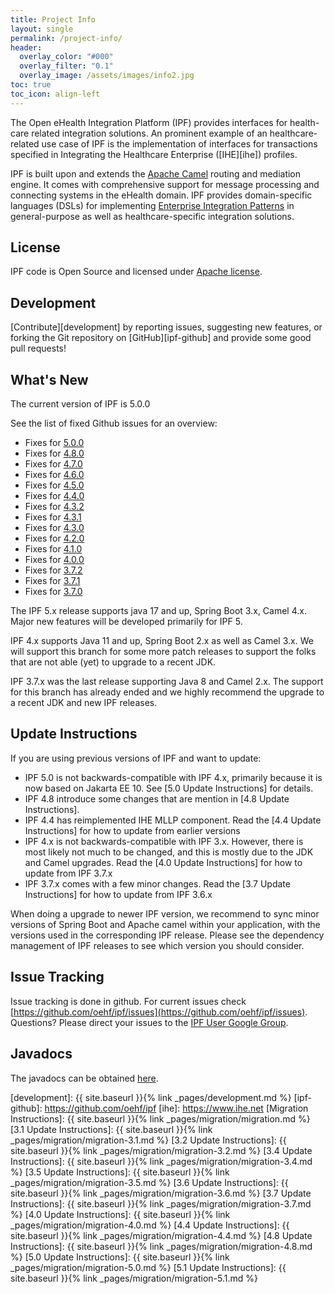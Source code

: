 ```yaml
---
title: Project Info
layout: single
permalink: /project-info/
header:
  overlay_color: "#000"
  overlay_filter: "0.1"
  overlay_image: /assets/images/info2.jpg
toc: true
toc_icon: align-left  
---
```


The Open eHealth Integration Platform (IPF) provides interfaces for health-care related integration solutions.
An prominent example of an healthcare-related use case of IPF is the implementation of interfaces for transactions specified
in Integrating the Healthcare Enterprise ([IHE][ihe]) profiles.

IPF is built upon and extends the [Apache Camel](https://camel.apache.org) routing and mediation engine. 
It comes with comprehensive support for message processing and connecting
systems in the eHealth domain. IPF provides domain-specific languages (DSLs) for implementing
[Enterprise Integration Patterns](https://www.enterpriseintegrationpatterns.com/)
in general-purpose as well as healthcare-specific integration solutions.

## License

IPF code is Open Source and licensed under [Apache license][apache-license].

## Development

[Contribute][development] by reporting issues, suggesting new features, or forking the
Git repository on [GitHub][ipf-github] and provide some good pull requests!

## What's New

The current version of IPF is 5.0.0

See the list of fixed Github issues for an overview:

* Fixes for [5.0.0](https://github.com/oehf/ipf/releases/tag/ipf-5.0.0)
* Fixes for [4.8.0](https://github.com/oehf/ipf/releases/tag/ipf-4.8.0)
* Fixes for [4.7.0](https://github.com/oehf/ipf/releases/tag/ipf-4.7.0)
* Fixes for [4.6.0](https://github.com/oehf/ipf/releases/tag/ipf-4.6.0)
* Fixes for [4.5.0](https://github.com/oehf/ipf/releases/tag/ipf-4.5.0)
* Fixes for [4.4.0](https://github.com/oehf/ipf/releases/tag/ipf-4.4.0)
* Fixes for [4.3.2](https://github.com/oehf/ipf/releases/tag/ipf-4.3.2)
* Fixes for [4.3.1](https://github.com/oehf/ipf/releases/tag/ipf-4.3.1)
* Fixes for [4.3.0](https://github.com/oehf/ipf/releases/tag/ipf-4.3.0)
* Fixes for [4.2.0](https://github.com/oehf/ipf/releases/tag/ipf-4.2.0)
* Fixes for [4.1.0](https://github.com/oehf/ipf/milestone/27?closed=1)
* Fixes for [4.0.0](https://github.com/oehf/ipf/milestone/13?closed=1)
* Fixes for [3.7.2](https://github.com/oehf/ipf/milestone/26?closed=1)
* Fixes for [3.7.1](https://github.com/oehf/ipf/milestone/25?closed=1)
* Fixes for [3.7.0](https://github.com/oehf/ipf/milestone/20?closed=1)

The IPF 5.x release supports java 17 and up, Spring Boot 3.x, Camel 4.x. Major new features will be developed
primarily for IPF 5.

IPF 4.x supports Java 11 and up, Spring Boot 2.x as well as Camel 3.x. We will support this branch for some more
patch releases to support the folks that are not able (yet) to upgrade to a recent JDK.

IPF 3.7.x was the last release supporting Java 8 and Camel 2.x. The support for this branch has already ended
and we highly recommend the upgrade to a recent JDK and new IPF releases.

## Update Instructions

If you are using previous versions of IPF and want to update:

* IPF 5.0 is not backwards-compatible with IPF 4.x, primarily because it is now based on Jakarta EE 10. See [5.0 Update Instructions] for details.
* IPF 4.8 introduce some changes that are mention in [4.8 Update Instructions].
* IPF 4.4 has reimplemented IHE MLLP component. Read the [4.4 Update Instructions] for how to update from earlier versions
* IPF 4.x is not backwards-compatible with IPF 3.x. However, there is most likely not much to be changed, and this is mostly due to the JDK and Camel upgrades. Read the [4.0 Update Instructions] for how to update from IPF 3.7.x
* IPF 3.7.x comes with a few minor changes. Read the [3.7 Update Instructions] for how to update from IPF 3.6.x

When doing a upgrade to newer IPF version, we recommend to sync minor versions of Spring Boot and Apache camel within your application, with the versions used in the corresponding IPF release. Please see the dependency management of IPF releases to see which version you should consider.

## Issue Tracking

Issue tracking is done in github. For current issues check [https://github.com/oehf/ipf/issues](https://github.com/oehf/ipf/issues).
Questions? Please direct your issues to the [IPF User Google Group](https://groups.google.com/forum/#!forum/ipf-user). 


## Javadocs

The javadocs can be obtained [here](apidocs/index.html).


[apache-license]: https://www.apache.org/licenses/LICENSE-2.0
[development]: {{ site.baseurl }}{% link _pages/development.md %}
[ipf-github]: https://github.com/oehf/ipf
[ihe]: https://www.ihe.net
[Migration Instructions]: {{ site.baseurl }}{% link _pages/migration/migration.md %}
[3.1 Update Instructions]: {{ site.baseurl }}{% link _pages/migration/migration-3.1.md %}
[3.2 Update Instructions]: {{ site.baseurl }}{% link _pages/migration/migration-3.2.md %}
[3.4 Update Instructions]: {{ site.baseurl }}{% link _pages/migration/migration-3.4.md %}
[3.5 Update Instructions]: {{ site.baseurl }}{% link _pages/migration/migration-3.5.md %}
[3.6 Update Instructions]: {{ site.baseurl }}{% link _pages/migration/migration-3.6.md %}
[3.7 Update Instructions]: {{ site.baseurl }}{% link _pages/migration/migration-3.7.md %}
[4.0 Update Instructions]: {{ site.baseurl }}{% link _pages/migration/migration-4.0.md %}
[4.4 Update Instructions]: {{ site.baseurl }}{% link _pages/migration/migration-4.4.md %}
[4.8 Update Instructions]: {{ site.baseurl }}{% link _pages/migration/migration-4.8.md %}
[5.0 Update Instructions]: {{ site.baseurl }}{% link _pages/migration/migration-5.0.md %}
[5.1 Update Instructions]: {{ site.baseurl }}{% link _pages/migration/migration-5.1.md %}
